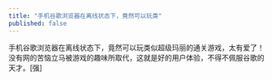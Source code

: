 ```yaml
---
title: "手机谷歌浏览器在离线状态下，竟然可以玩类"
published: false
---
```

手机谷歌浏览器在离线状态下，竟然可以玩类似超级玛丽的通关游戏，太有爱了！没有网的苦恼立马被游戏的趣味所取代，这就是好的用户体验，不得不佩服谷歌的天才。[强]